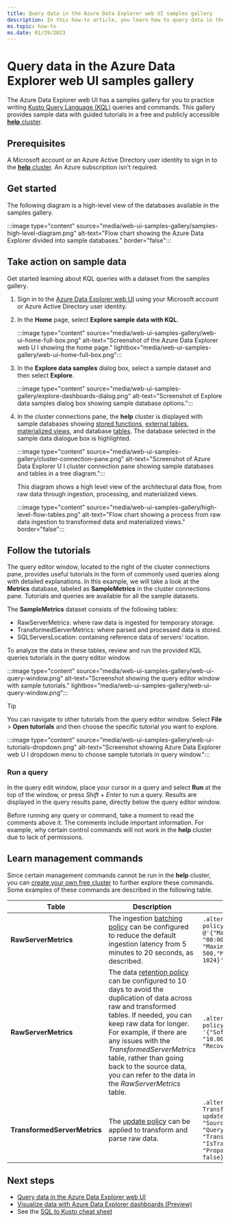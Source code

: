 ```yaml
---
title: Query data in the Azure Data Explorer web UI samples gallery
description: In this how-to article, you learn how to query data in the samples gallery in the Azure Data Explorer web UI.
ms.topic: how-to
ms.date: 01/29/2023
---
```

# Query data in the Azure Data Explorer web UI samples gallery

The Azure Data Explorer web UI has a samples gallery for you to practice writing [Kusto Query Language (KQL)](kusto/query/index.md) queries and commands. This gallery provides sample data with guided tutorials in a free and publicly accessible [**help** cluster](https://dataexplorer.azure.com/clusters/help).

## Prerequisites

A Microsoft account or an Azure Active Directory user identity to sign in to the [**help** cluster](https://dataexplorer.azure.com/clusters/help). An Azure subscription isn't required.

## Get started

The following diagram is a high-level view of the databases available in the samples gallery.

:::image type="content" source="media/web-ui-samples-gallery/samples-high-level-diagram.png" alt-text="Flow chart showing the Azure Data Explorer divided into sample databases." border="false":::

## Take action on sample data

Get started learning about KQL queries with a dataset from the samples gallery.

1. Sign in to the [Azure Data Explorer web UI](https://dataexplorer.azure.com/home) using your Microsoft account or Azure Active Directory user identity.

1. In the **Home** page, select **Explore sample data with KQL**.

    :::image type="content" source="media/web-ui-samples-gallery/web-ui-home-full-box.png" alt-text="Screenshot of the Azure Data Explorer web U I showing the home page." lightbox="media/web-ui-samples-gallery/web-ui-home-full-box.png":::

1. In the **Explore data samples** dialog box, select a sample dataset and then select **Explore**.

    :::image type="content" source="media/web-ui-samples-gallery/explore-dashboards-dialog.png" alt-text="Screenshot of Explore data samples dialog box showing sample database options.":::

1. In the cluster connections pane, the **help** cluster is displayed with sample databases showing [stored functions](kusto/query/schema-entities/stored-functions.md), [external tables](kusto/query/schema-entities/externaltables.md), [materialized views](kusto/management/materialized-views/materialized-view-overview.md), and database [tables](kusto/query/schema-entities/tables.md). The database selected in the sample data dialogue box is highlighted.

    :::image type="content" source="media/web-ui-samples-gallery/cluster-connection-pane.png" alt-text="Screenshot of Azure Data Explorer U I cluster connection pane showing sample databases and tables in a tree diagram.":::

    This diagram shows a high level view of the architectural data flow, from raw data through ingestion, processing, and materialized views.

    :::image type="content" source="media/web-ui-samples-gallery/high-level-flow-tables.png" alt-text="Flow chart showing a process from raw data ingestion to transformed data and materialized views." border="false":::

## Follow the tutorials

The query editor window, located to the right of the cluster connections pane, provides useful tutorials in the form of commonly used queries along with detailed explanations. In this example, we will take a look at the **Metrics** database, labeled as **SampleMetrics** in the cluster connections pane. Tutorials and queries are available for all the sample datasets.

The **SampleMetrics** dataset consists of the following tables:

* RawServerMetrics: where raw data is ingested for temporary storage.
* TransformedServerMetrics: where parsed and processed data is stored.
* SQLServersLocation: containing reference data of servers' location.

To analyze the data in these tables, review and run the provided KQL queries tutorials in the query editor window.

:::image type="content" source="media/web-ui-samples-gallery/web-ui-query-window.png" alt-text="Screenshot showing the query editor window with sample tutorials." lightbox="media/web-ui-samples-gallery/web-ui-query-window.png":::

> [!TIP]
> You can navigate to other tutorials from the query editor window. Select **File** > **Open tutorials** and then choose the specific tutorial you want to explore.
>
> :::image type="content" source="media/web-ui-samples-gallery/web-ui-tutorials-dropdown.png" alt-text="Screenshot showing Azure Data Explorer web U I dropdown menu to choose sample tutorials in query window.":::

### Run a query

In the query edit window, place your cursor in a query and select **Run** at the top of the window, or press *Shift* + *Enter* to run a query. Results are displayed in the query results pane, directly below the query editor window.

Before running any query or command, take a moment to read the comments above it. The comments include important information. For example, why certain control commands will not work in the **help** cluster due to lack of permissions.

## Learn management commands

Since certain management commands cannot be run in the **help** cluster, you can [create your own free cluster](start-for-free-web-ui.md) to further explore these commands. Some examples of these commands are described in the following table.

| Table | Description | Command |
|--|--|--|
| **RawServerMetrics** | The ingestion [batching policy](kusto/management/batchingpolicy.md) can be configured to reduce the default ingestion latency from 5 minutes to 20 seconds, as described. | `.alter table RawServerMetrics policy ingestionbatching @'{"MaximumBatchingTimeSpan": "00:00:20", "MaximumNumberOfItems": 500,"MaximumRawDataSizeMB": 1024}'` |
| **RawServerMetrics** | The data [retention policy](kusto/management/retentionpolicy.md) can be configured to 10 days to avoid the duplication of data across raw and transformed tables. If needed, you can keep raw data for longer. For example, if there are any issues with the *TransformedServerMetrics* table, rather than going back to the source data, you can refer to the data in the *RawServerMetrics* table. | `.alter table RawServerMetrics policy retention '{"SoftDeletePeriod": "10.00:00:00", "Recoverability": "Enabled"}'` |
| **TransformedServerMetrics** | The [update policy](kusto/management/updatepolicy.md) can be applied to transform and parse raw data. | `.alter table TransformedServerMetrics policy update @'[{"IsEnabled": true, "Source": "RawServerMetrics", "Query": "Transform_RawServerMetrics()", "IsTransactional": true, "PropagateIngestionProperties": false}]'` |

## Next steps

* [Query data in the Azure Data Explorer web UI](web-query-data.md#run-queries)
* [Visualize data with Azure Data Explorer dashboards (Preview)](azure-data-explorer-dashboards.md)
* See the [SQL to Kusto cheat sheet](kusto/query/sqlcheatsheet.md)
